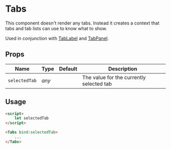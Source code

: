 # Tabs
This component doesn't render any tabs.
Instead it creates a context that tabs and tab lists can use to know what to
show.

Used in conjunction with [TabLabel](./tab-label.md) and
[TabPanel](./tab-panel.md).

## Props
| Name | Type | Default | Description |
| --- | --- | --- | --- |
| `selectedTab` | _any_ | | The value for the currently selected tab

## Usage
```html
<script>
    let selectedTab
</script>

<Tabs bind:selectedTab>
    ...
</Tabs>
```
